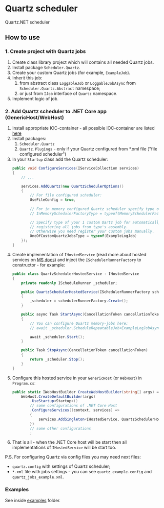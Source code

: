 ﻿# Quartz scheduler

Quartz.NET scheduler

## How to use

### 1. Create project with Quartz jobs

1. Create class library project which will contains all needed Quartz jobs.
2. Install package `Scheduler.Quartz`.
2. Create your custom Quartz jobs (for example, `ExampleJob`).
2. Inherit this job:
    1. from abstract class `LoggableJob` or `LoggableJobAsync` from `Scheduler.Quartz.Abstract` namespace;
    1. or just from `IJob` interface of `Quartz` namespace.
2. Implement logic of job.

### 2. Add Quartz scheduler to .NET Core app (GenericHost/WebHost)

1. Install appropriate IOC-container - all possible IOC-container are listed [here](../readme.md)
2. Install packages:
    1. `Scheduler.Quartz`
    2. `Quartz.Plugings` - only if your Quartz configured from *.xml file ("file configured scheduler")
2. In your `Startup` class add the Quartz scheduler:
    ```csharp
    public void ConfigureServices(IServiceCollection services)
    {
        // ...

        services.AddQuartz(new QuartzSchedulerOptions()
        {
            // For file configured scheduler:
            UseFileConfig = true,
            
            // For in memory configured Quartz scheduler specify type of implementation of ISchedulerRunnerFactory:
            // InMemorySchedulerFactoryType = typeof(MemorySchedulerFactory),

            // Specify type of your 1 custom Qartz job for automatically
            // registering all jobs from type's assembly. 
            // Otherwise you need register your custom jobs manually.
            OneOfCustomQuartzJobsType = typeof(ExampleLogJob)
        });
    }
    ```
2. Create implementation of `IHostedService` (read more about hosted services on [MS docs](https://docs.microsoft.com/en-us/aspnet/core/fundamentals/host/generic-host)) and inject the `ISchedulerRunnerFactory` to constructor - for example:
    ```csharp
    public class QuartzSchedulerHostedService : IHostedService
    {
        private readonly IScheduleRunner _scheduler;

        public QuartzSchedulerHostedService(ISchedulerRunnerFactory schedulerRunnerFactory)
        {
            _scheduler = schedulerRunnerFactory.Create();
        }

        public async Task StartAsync(CancellationToken cancellationToken)
        {
            // You can configure Quartz memory-jobs here:
            // await _scheduler.ScheduleRepeatableJob<ExampleLogJobAsync>(60);

            await _scheduler.Start();
        }

        public Task StopAsync(CancellationToken cancellationToken)
        {
            return _scheduler.Stop();
        }
    }
    ```
2. Configure this hosted service in your `GenericHost` (or `WebHost`) in `Program.cs`:
    ```csharp
    public static IWebHostBuilder CreateWebHostBuilder(string[] args) => 
        WebHost.CreateDefaultBuilder(args)
            .UseStartup<Startup>()
            // some configurations of .NET Core Host
            .ConfigureServices((context, services) =>
            {            
                services.AddSingleton<IHostedService, QuartzSchedulerHostedService>();
            })
            // some other configurations
            ;
    ```
2. That is all - when the .NET Core host will be start then all implementations of `IHostedService` will be start too.

P.S. For configuring Quartz via config files you may need next files:
* `quartz.config` with settings of Quartz scheduler;
* `*.xml` file with jobs settings - you can see `quartz_example.config` and `quartz_jobs_example.xml`.

### Examples

See inside [examples](../examples) folder.